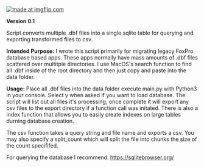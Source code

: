 <a href="https://imgflip.com/gif/3bd8pz"><img src="https://i.imgflip.com/3bd8pz.gif" title="made at imgflip.com"/></a>

**Version 0.1**

Script converts multiple .dbf files into a single sqlite table for querying and exporting transformed files to csv. 



**Intended Purpose:** I wrote this script primarily for migrating legacy FoxPro database based apps. These apps normally have mass amounts of .dbf files scattered over multitple directories. I use MacOS's search function to find all .dbf inside of the root directory and then just copy and paste into the data folder.



**Usage:** Place all .dbf files into the data folder execute main.py with Python3 in your console. Select y when asked if you want to load database. The script will list out all files it's processing, once complete it will export any csv files to the export directory if a function call was initated. There is also a index function that allows you to easily create indexes on large tables durning database creation.

The csv function takes a query string and file name and exports a csv. You may also specify a split_count which will split the file into chunks the size of the count specififed.



For querying the database I recommend: https://sqlitebrowser.org/ 
